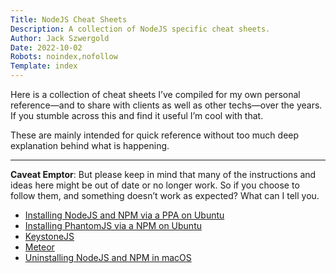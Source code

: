 ```yaml
---
Title: NodeJS Cheat Sheets
Description: A collection of NodeJS specific cheat sheets.
Author: Jack Szwergold
Date: 2022-10-02
Robots: noindex,nofollow
Template: index
---
```


Here is a collection of cheat sheets I’ve compiled for my own personal reference—and to share with clients as well as other techs—over the years. If you stumble across this and find it useful I’m cool with that.

These are mainly intended for quick reference without too much deep explanation behind what is happening.

***

**Caveat Emptor**: But please keep in mind that many of the instructions and ideas here might be out of date or no longer work. So if you choose to follow them, and something doesn’t work as expected? What can I tell you.

- [Installing NodeJS and NPM via a PPA on Ubuntu](nodejs/installing_nodejs_and_npm_via_a_ppa_on_ubuntu)
- [Installing PhantomJS via a NPM on Ubuntu](nodejs/installing_phantomjs_via_a_npm_on_ubuntu)
- [KeystoneJS](nodejs/keystone)
- [Meteor](nodejs/meteor)
- [Uninstalling NodeJS and NPM in macOS](nodejs/uninstalling_nodejs_and_npm_in_macos)